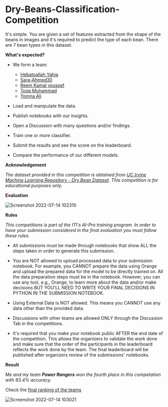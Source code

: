# Dry-Beans-Classification-Competition
It's simple. You are given a set of features extracted from the shape of the beans in images and it's required to predict the type of each bean. There are 7 bean types in this dataset.  

**What's expected?**

* We form a team:

   * [Hebatoallah Yahia](https://github.com/hebatoallah-yehya1111)
   * [Sara-Ahmed30](https://github.com/Sara-Ahmed30)
   * [Reem Kamal youssef](https://github.com/ReemKamal)
   * [Toqa Muhammad](https://github.com/ToqaMuhammad6)
   * [Yomna Ali](https://github.com/YomnaAhmed97)

* Load and manipulate the data.

* Publish notebooks with our insights.

* Open a Discussion with many questions and/or findings.

* Train one or more classifier.

* Submit the results and see the score on the leaderboard.

* Compare the performance of our different models.

**Acknowledgement**

*The dataset provided in this competition is obtained from [UC Irvine Machine Learning Repository - Dry Bean Dataset](https://archive.ics.uci.edu/ml/datasets/Dry+Bean+Dataset).  This competition is for educational purposes only.*


**Evaluation**


![Screenshot 2022-07-14 102310](https://user-images.githubusercontent.com/71157276/178938811-d4d758fe-afe8-4b53-bf4c-071e7e65d6e2.png)


**Rules**

*This competitions is part of the ITI's AI-Pro training program. In order to have your submission considered in the final evaluation you must follow these rules.*

* All submissions must be made through notebooks that show ALL the steps taken in order to generate this submission.

* You are NOT allowed to upload processed data to your submission notebook. For example, you CANNOT prepare the data using Orange and upload the prepared data for the model to be directly trained on. All the data preparation steps must be in the notebook. However, you can use any tool, e.g., Orange, to learn more about the data and/or make decisions BUT YOU'LL NEED TO WRITE YOUR FINAL DECISIONS IN PYTHON IN THE SUBMISSION NOTEBOOK.

* Using External Data is NOT allowed. This means you CANNOT use any data other than the provided data.

* Discussions with other teams are allowed ONLY through the Discussion Tab in the competitions.

* It's required that you make your notebook public AFTER the end date of the competition. This allows the organizers to validate the work done and make sure that the order of the participants in the leaderboard reflects the work done by the team. The final leaderboard will be published after organizers review of the submissions' notebooks.


**Result**

*Me and my team **Power Rangers** won the fourth place in this competation with 93.4% accuracy.*

Check the [final ranking of the teams](https://www.kaggle.com/competitions/dry-beans-classification-iti-ai-pro-intake02/discussion/329172)

![Screenshot 2022-07-14 103021](https://user-images.githubusercontent.com/71157276/178939065-aef300c3-f935-4700-ac21-fa525fb68a8c.png)
